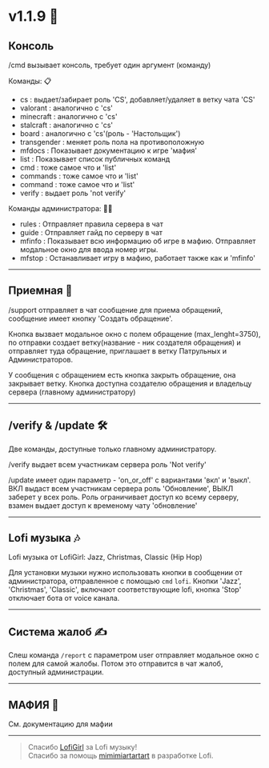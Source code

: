 # v1.1.9 🤖

## Консоль 
/cmd вызывает консоль, требует один аргумент (команду)

Команды: 📋
- cs : выдает/забирает роль 'CS', добавляет/удаляет в ветку чата 'CS'
- valorant : аналогично с 'cs'
- minecraft : аналогично с 'cs'
- stalcraft : аналогично с 'cs'
- board : аналогично с 'cs'(роль - 'Настольщик')
- transgender : меняет роль пола на противоположную
- mfdocs : Показывает документацию к игре 'мафия'
- list : Показывает список публичных команд
- cmd : тоже самое что и 'list'
- commands : тоже самое что и 'list'
- command : тоже самое что и 'list'
- verify : выдает роль 'not verify'

Команды администратора: 🧑‍💻
- rules : Отправляет правила сервера в чат
- guide : Отправляет гайд по серверу в чат
- mfinfo : Показывает всю информацию об игре в мафию. Отправляет модальное окно для ввода номер игры.
- mfstop : Останавливает игру в мафию, работает также как и 'mfinfo'

***

## Приемная 🤵
/support отправляет в чат сообщение для приема обращений, сообщение имеет кнопку 'Создать обращение'.

Кнопка вызвает модальное окно с полем обращение (max_lenght=3750), по отправки создает ветку(название - ник создателя обращения) и отправляет туда обращение, приглашает в ветку Патрульных и Администраторов.

У сообщения с обращением есть кнопка закрыть обращение, она закрывает ветку. Кнопка доступна создателю обращения и владельцу сервера (главному администратору)

***

## /verify & /update 🛠️
Две команды, доступные только главному администратору. 

/verify выдает всем участникам сервера роль 'Not verify'

/update имеет один параметр - 'on_or_off' с вариантами 'вкл' и 'выкл'. ВКЛ выдаст всем участникам сервера роль 'Обновление', ВЫКЛ заберет у всех роль. Роль ограничивает доступ ко всему серверу, взамен выдает доступ к временому чату 'обновление'

***
## Lofi музыка 🎶
Lofi музыка от LofiGirl: Jazz, Christmas, Classic (Hip Hop)

Для установки музыки нужно использовать кнопки в сообщении от администратора, отправленное с помощью `cmd` ``lofi``. Кнопки 'Jazz', 'Christmas', 'Classic', включают соответствующие lofi, кнопка 'Stop' отключает бота от voice канала.

***
## Система жалоб ✍️
Слеш команда `/report` с параметром user отправляет модальное окно с полем для самой жалобы. Потом это отправится в чат жалоб, доступный администрации.

***
## МАФИЯ 🔪
См. документацию для мафии

***
> Спасибо [LofiGirl](https://www.youtube.com/@LofiGirl) за Lofi музыку! <br>
> Cпасибо за помощь [mimimiartartart](https://github.com/mimimiartartart) в разработке Lofi.